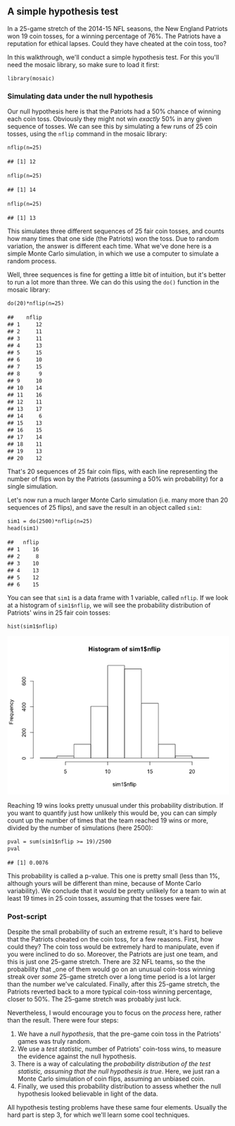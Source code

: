 A simple hypothesis test
------------------------

In a 25-game stretch of the 2014-15 NFL seasons, the New England
Patriots won 19 coin tosses, for a winning percentage of 76%. The
Patriots have a reputation for ethical lapses. Could they have cheated
at the coin toss, too?

In this walkthrough, we'll conduct a simple hypothesis test. For this
you'll need the mosaic library, so make sure to load it first:

    library(mosaic)

### Simulating data under the null hypothesis

Our null hypothesis here is that the Patriots had a 50% chance of
winning each coin toss. Obviously they might not win *exactly* 50% in
any given sequence of tosses. We can see this by simulating a few runs
of 25 coin tosses, using the `nflip` command in the mosaic library:

    nflip(n=25)

    ## [1] 12

    nflip(n=25)

    ## [1] 14

    nflip(n=25)

    ## [1] 13

This simulates three different sequences of 25 fair coin tosses, and
counts how many times that one side (the Patriots) won the toss. Due to
random variation, the answer is different each time. What we've done
here is a simple Monte Carlo simulation, in which we use a computer to
simulate a random process.

Well, three sequences is fine for getting a little bit of intuition, but
it's better to run a lot more than three. We can do this using the
`do()` function in the mosaic library:

    do(20)*nflip(n=25)

    ##    nflip
    ## 1     12
    ## 2     11
    ## 3     11
    ## 4     13
    ## 5     15
    ## 6     10
    ## 7     15
    ## 8      9
    ## 9     10
    ## 10    14
    ## 11    16
    ## 12    11
    ## 13    17
    ## 14     6
    ## 15    13
    ## 16    15
    ## 17    14
    ## 18    11
    ## 19    13
    ## 20    12

That's 20 sequences of 25 fair coin flips, with each line representing
the number of flips won by the Patriots (assuming a 50% win probability)
for a single simulation.

Let's now run a much larger Monte Carlo simulation (i.e. many more than
20 sequences of 25 flips), and save the result in an object called
`sim1`:

    sim1 = do(2500)*nflip(n=25)
    head(sim1)

    ##   nflip
    ## 1    16
    ## 2     8
    ## 3    10
    ## 4    13
    ## 5    12
    ## 6    15

You can see that `sim1` is a data frame with 1 variable, called `nflip`.
If we look at a histogram of `sim1$nflip`, we will see the probability
distribution of Patriots' wins in 25 fair coin tosses:

    hist(sim1$nflip)

![](hyptest_files/figure-markdown_strict/unnamed-chunk-5-1.png)

Reaching 19 wins looks pretty unusual under this probability
distribution. If you want to quantify just how unlikely this would be,
you can can simply count up the number of times that the team reached 19
wins or more, divided by the number of simulations (here 2500):

    pval = sum(sim1$nflip >= 19)/2500
    pval

    ## [1] 0.0076

This probability is called a p-value. This one is pretty small (less
than 1%, although yours will be different than mine, because of Monte
Carlo variability). We conclude that it would be pretty unlikely for a
team to win at least 19 times in 25 coin tosses, assuming that the
tosses were fair.

### Post-script

Despite the small probability of such an extreme result, it's hard to
believe that the Patriots cheated on the coin toss, for a few reasons.
First, how could they? The coin toss would be extremely hard to
manipulate, even if you were inclined to do so. Moreover, the Patriots
are just one team, and this is just one 25-game stretch. There are 32
NFL teams, so the the probability that \_one of them would go on an
unusual coin-toss winning streak over *some* 25-game stretch over a long
time period is a lot larger than the number we've calculated. Finally,
after this 25-game stretch, the Patriots reverted back to a more typical
coin-toss winning percentage, closer to 50%. The 25-game stretch was
probably just luck.

Nevertheless, I would encourage you to focus on the *process* here,
rather than the result. There were four steps:  
1. We have a *null hypothesis*, that the pre-game coin toss in the
Patriots' games was truly random.  
2. We use a *test statistic*, number of Patriots' coin-toss wins, to
measure the evidence against the null hypothesis.  
3. There is a way of calculating the *probability distribution of the
test statistic, assuming that the null hypothesis is true*. Here, we
just ran a Monte Carlo simulation of coin flips, assuming an unbiased
coin.  
4. Finally, we used this probability distribution to assess whether the
null hypothesis looked believable in light of the data.

All hypothesis testing problems have these same four elements. Usually
the hard part is step 3, for which we'll learn some cool techniques.
